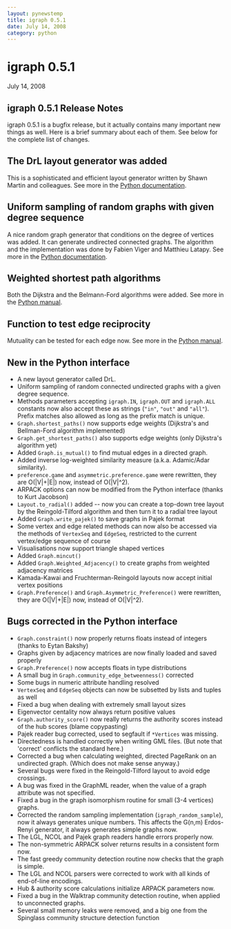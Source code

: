 ```yaml
---
layout: pynewstemp
title: igraph 0.5.1
date: July 14, 2008
category: python
---
```


igraph 0.5.1
============

July 14, 2008

igraph 0.5.1 Release Notes
--------------------------

igraph 0.5.1 is a bugfix release, but it actually contains many 
important new things as well. Here is a brief summary about each of 
them. See below for the complete list of changes.

<!--more-->

## The DrL layout generator was added

This is a sophisticated and efficient layout generator written by 
Shawn Martin and colleagues. See more in the 
<a href="doc-0.5.1/python/igraph.GraphBase-class.html#layout_drl">
Python documentation</a>.

## Uniform sampling of random graphs with given degree sequence

A nice random graph generator that conditions on the degree of vertices 
was added. It can generate undirected connected graphs.
The algorithm and the implementation was done by Fabien Viger and
Matthieu Latapy. See more in the 
<a href="doc-0.5.1/python/igraph.GraphBase-class.html#Degree_Sequence">
Python documentation</a>.

## Weighted shortest path algorithms

Both the Dijkstra and the Belmann-Ford algorithms were added. 
See more in the 
<a href="doc-0.5.1/python/igraph.GraphBase-class.html#shortest_paths">
Python manual</a>.

## Function to test edge reciprocity

Mutuality can be tested for each edge now. See more in the 
<a href="doc-0.5.1/python/igraph.GraphBase-class.html#reciprocity">
Python manual</a>.

New in the Python interface
---------------------------

- A new layout generator called DrL.
- Uniform sampling of random connected undirected graphs with a 
  given degree sequence.
- Methods parameters accepting `igraph.IN`, `igraph.OUT` and `igraph.ALL`
  constants now also accept these as strings (`"in"`, `"out"` and `"all"`).
  Prefix matches also allowed as long as the prefix match is unique.
- `Graph.shortest_paths()` now supports edge weights (Dijkstra's and
  Bellman-Ford algorithm implemented)
- `Graph.get_shortest_paths()` also supports edge weights
  (only Dijkstra's algorithm yet)
- Added `Graph.is_mutual()` to find mutual edges in a directed graph.
- Added inverse log-weighted similarity measure (a.k.a. Adamic/Adar
  similarity).
- `preference.game` and `asymmetric.preference.game` were 
  rewritten, they are O(|V|+|E|) now, instead of O(|V|^2).
- ARPACK options can now be modified from the Python interface
  (thanks to Kurt Jacobson)
- `Layout.to_radial()` added -- now you can create a top-down tree
  layout by the Reingold-Tilford algorithm and then turn it to a
  radial tree layout
- Added `Graph.write_pajek()` to save graphs in Pajek format
- Some vertex and edge related methods can now also be accessed via
  the methods of `VertexSeq` and `EdgeSeq`, restricted to the current
  vertex/edge sequence of course
- Visualisations now support triangle shaped vertices
- Added `Graph.mincut()`
- Added `Graph.Weighted_Adjacency()` to create graphs from weighted
  adjacency matrices
- Kamada-Kawai and Fruchterman-Reingold layouts now accept initial
  vertex positions
- `Graph.Preference()` and `Graph.Asymmetric_Preference()` were 
  rewritten, they are O(|V|+|E|) now, instead of O(|V|^2).

Bugs corrected in the Python interface
--------------------------------------

- `Graph.constraint()` now properly returns floats instead of integers
  (thanks to Eytan Bakshy)
- Graphs given by adjacency matrices are now finally loaded and saved
  properly
- `Graph.Preference()` now accepts floats in type distributions
- A small bug in `Graph.community_edge_betweenness()` corrected
- Some bugs in numeric attribute handling resolved
- `VertexSeq` and `EdgeSeq` objects can now be subsetted by lists and
  tuples as well
- Fixed a bug when dealing with extremely small layout sizes
- Eigenvector centality now always return positive values
- `Graph.authority_score()` now really returns the authority scores
  instead of the hub scores (blame copypasting)
- Pajek reader bug corrected, used to segfault if `*Vertices`
  was missing.
- Directedness is handled correctly when writing GML files.
  (But note that 'correct' conflicts the standard here.)
- Corrected a bug when calculating weighted, directed PageRank on an 
  undirected graph. (Which does not make sense anyway.)
- Several bugs were fixed in the Reingold-Tilford layout to avoid 
  edge crossings.
- A bug was fixed in the GraphML reader, when the value of a graph
  attribute was not specified.
- Fixed a bug in the graph isomorphism routine for small (3-4 vertices)
  graphs.
- Corrected the random sampling implementation (`igraph_random_sample`),
  now it always generates unique numbers. This affects the 
  G(n,m) Erdos-Renyi generator, it always generates simple graphs now.
- The LGL, NCOL and Pajek graph readers handle errors properly now.
- The non-symmetric ARPACK solver returns results in a consistent form
  now.
- The fast greedy community detection routine now checks that the graph
  is simple.
- The LGL and NCOL parsers were corrected to work with all 
  kinds of end-of-line encodings.
- Hub & authority score calculations initialize ARPACK parameters now.
- Fixed a bug in the Walktrap community detection routine, when applied 
  to unconnected graphs.
- Several small memory leaks were removed, and a big one from the Spinglass
  community structure detection function


